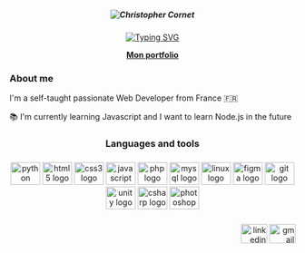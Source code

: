 ##### <p align="center">![Christopher Cornet](https://user-images.githubusercontent.com/115154379/216736487-6f4e37eb-3f68-4082-99e9-0e7d4122fff0.png) </p>

<p align="center"> <a href="Typing"><img src="https://readme-typing-svg.demolab.com?font=Fira+Code&weight=600&duration=4000&pause=100&color=2E77F7&center=true&width=435&lines=Student+in+web+development+%F0%9F%8E%93;at+La+Plateforme+%F0%9F%93%9A;Goal%3A+Full Stack+Developer+%F0%9F%96%A5%EF%B8%8F" alt="Typing SVG" /></a> </p>

<p align="center"> <a href="https://christopher-cornet.students-laplateforme.io/" target="_blank"> <b> Mon portfolio </b> </a> </p>

<h3 align="left">About me</h2>

<p align="left">I'm a self-taught passionate Web Developer from France 🇫🇷</p>
<p align="left">📚 I'm currently learning Javascript and I want to learn Node.js in the future</p>

<h3 align="center">Languages and tools</h3>

###

<div align="center">
  <img src="https://cdn.jsdelivr.net/gh/devicons/devicon/icons/python/python-original.svg" height="40" width="52" alt="python logo"  />
  <img src="https://cdn.jsdelivr.net/gh/devicons/devicon/icons/html5/html5-original.svg" height="40" width="52" alt="html5 logo"  />
  <img src="https://cdn.jsdelivr.net/gh/devicons/devicon/icons/css3/css3-original.svg" height="40" width="52" alt="css3 logo"  />
  <img src="https://cdn.jsdelivr.net/gh/devicons/devicon/icons/javascript/javascript-original.svg" height="40" width="52" alt="javascript logo"  />
  <img src="https://cdn.jsdelivr.net/gh/devicons/devicon/icons/php/php-original.svg" height="40" width="52" alt="php logo"  />
  <img src="https://cdn.jsdelivr.net/gh/devicons/devicon/icons/mysql/mysql-original.svg" height="40" width="52" alt="mysql logo"  />
  <img src="https://cdn.jsdelivr.net/gh/devicons/devicon/icons/linux/linux-original.svg" height="40" width="52" alt="linux logo"  />
  <img src="https://cdn.jsdelivr.net/gh/devicons/devicon/icons/figma/figma-original.svg" height="40" width="52" alt="figma logo"  />
  <img src="https://cdn.jsdelivr.net/gh/devicons/devicon/icons/git/git-original.svg" height="40" width="52" alt="git logo"  />
  <img src="https://cdn.jsdelivr.net/gh/devicons/devicon/icons/unity/unity-original.svg" height="40" width="52" alt="unity logo"  />
  <img src="https://cdn.jsdelivr.net/gh/devicons/devicon/icons/csharp/csharp-original.svg" height="40" width="52" alt="csharp logo"  />
  <img src="https://cdn.jsdelivr.net/gh/devicons/devicon/icons/photoshop/photoshop-plain.svg" height="40" width="52" alt="photoshop logo"  />
</div>

###

<div align="right">
  <a href="https://www.linkedin.com/in/christopher-cornet/" target="_blank"><img src="https://raw.githubusercontent.com/maurodesouza/profile-readme-generator/master/src/assets/icons/social/linkedin/default.svg" width="46" height="34" alt="linkedin logo"  /></a>
  <img src="https://raw.githubusercontent.com/maurodesouza/profile-readme-generator/master/src/assets/icons/social/gmail/default.svg" width="46" height="34" alt="gmail logo"  />
</div>

###
